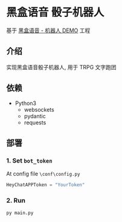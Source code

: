 # 黑盒语音 骰子机器人 
基于 [黑盒语音 - 机器人 DEMO](https://github.com/QingFengOpen/HeychatDoc/tree/main) 工程

## 介绍
实现黑盒语音骰子机器人, 用于  TRPG 文字跑团

## 依赖
- Python3
    - websockets
    - pydantic
    - requests

## 部署
### 1. Set `bot_token`
At config file `\conf\config.py`
```py
HeyChatAPPToken = "YourToken"
```
### 2. Run 
```
py main.py
```